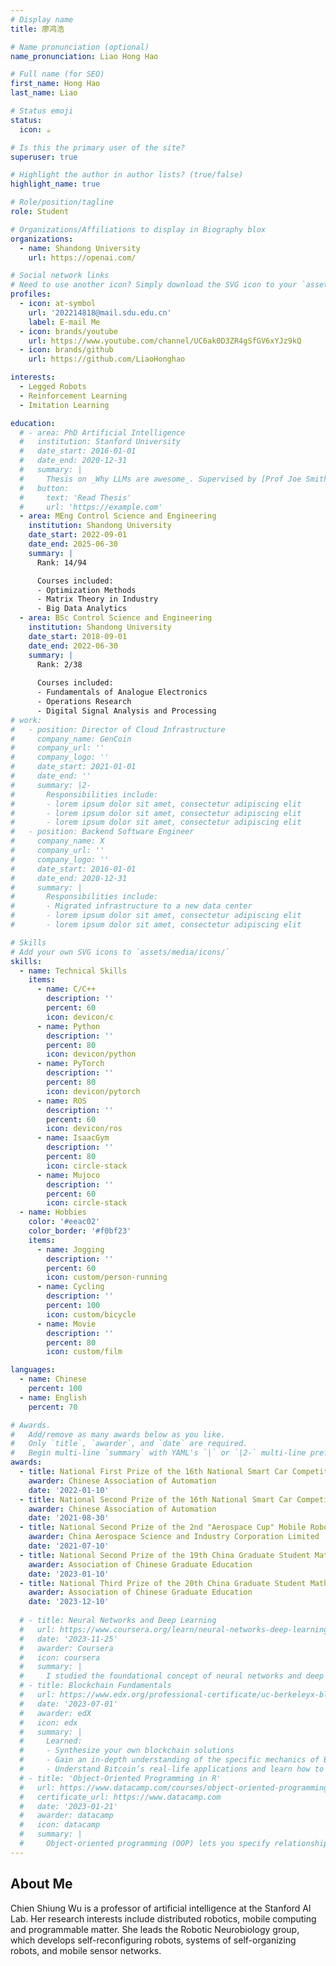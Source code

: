 ```yaml
---
# Display name
title: 廖鸿浩

# Name pronunciation (optional)
name_pronunciation: Liao Hong Hao

# Full name (for SEO)
first_name: Hong Hao
last_name: Liao

# Status emoji
status:
  icon: ☕️

# Is this the primary user of the site?
superuser: true

# Highlight the author in author lists? (true/false)
highlight_name: true

# Role/position/tagline
role: Student

# Organizations/Affiliations to display in Biography blox
organizations:
  - name: Shandong University
    url: https://openai.com/

# Social network links
# Need to use another icon? Simply download the SVG icon to your `assets/media/icons/` folder.
profiles:
  - icon: at-symbol
    url: '202214818@mail.sdu.edu.cn'
    label: E-mail Me
  - icon: brands/youtube
    url: https://www.youtube.com/channel/UC6ak0D3ZR4gSfGV6xYJz9kQ
  - icon: brands/github
    url: https://github.com/LiaoHonghao

interests:
  - Legged Robots
  - Reinforcement Learning
  - Imitation Learning

education:
  # - area: PhD Artificial Intelligence
  #   institution: Stanford University
  #   date_start: 2016-01-01
  #   date_end: 2020-12-31
  #   summary: |
  #     Thesis on _Why LLMs are awesome_. Supervised by [Prof Joe Smith](https://example.com). Presented papers at 5 IEEE conferences with the contributions being published in 2 Springer journals.
  #   button:
  #     text: 'Read Thesis'
  #     url: 'https://example.com'
  - area: MEng Control Science and Engineering
    institution: Shandong University
    date_start: 2022-09-01
    date_end: 2025-06-30
    summary: |
      Rank: 14/94

      Courses included:
      - Optimization Methods
      - Matrix Theory in Industry
      - Big Data Analytics
  - area: BSc Control Science and Engineering
    institution: Shandong University
    date_start: 2018-09-01
    date_end: 2022-06-30
    summary: |
      Rank: 2/38
      
      Courses included:
      - Fundamentals of Analogue Electronics
      - Operations Research
      - Digital Signal Analysis and Processing
# work:
#   - position: Director of Cloud Infrastructure
#     company_name: GenCoin
#     company_url: ''
#     company_logo: ''
#     date_start: 2021-01-01
#     date_end: ''
#     summary: |2-
#       Responsibilities include:
#       - lorem ipsum dolor sit amet, consectetur adipiscing elit
#       - lorem ipsum dolor sit amet, consectetur adipiscing elit
#       - lorem ipsum dolor sit amet, consectetur adipiscing elit
#   - position: Backend Software Engineer
#     company_name: X
#     company_url: ''
#     company_logo: ''
#     date_start: 2016-01-01
#     date_end: 2020-12-31
#     summary: |
#       Responsibilities include:
#       - Migrated infrastructure to a new data center
#       - lorem ipsum dolor sit amet, consectetur adipiscing elit
#       - lorem ipsum dolor sit amet, consectetur adipiscing elit

# Skills
# Add your own SVG icons to `assets/media/icons/`
skills:
  - name: Technical Skills
    items:
      - name: C/C++
        description: ''
        percent: 60
        icon: devicon/c
      - name: Python
        description: ''
        percent: 80
        icon: devicon/python
      - name: PyTorch
        description: ''
        percent: 80
        icon: devicon/pytorch
      - name: ROS
        description: ''
        percent: 60
        icon: devicon/ros
      - name: IsaacGym
        description: ''
        percent: 80
        icon: circle-stack
      - name: Mujoco
        description: ''
        percent: 60
        icon: circle-stack
  - name: Hobbies
    color: '#eeac02'
    color_border: '#f0bf23'
    items:
      - name: Jogging
        description: ''
        percent: 60
        icon: custom/person-running
      - name: Cycling
        description: ''
        percent: 100
        icon: custom/bicycle
      - name: Movie
        description: ''
        percent: 80
        icon: custom/film

languages:
  - name: Chinese
    percent: 100
  - name: English
    percent: 70

# Awards.
#   Add/remove as many awards below as you like.
#   Only `title`, `awarder`, and `date` are required.
#   Begin multi-line `summary` with YAML's `|` or `|2-` multi-line prefix and indent 2 spaces below.
awards:
  - title: National First Prize of the 16th National Smart Car Competition for College Students
    awarder: Chinese Association of Automation
    date: '2022-01-10'
  - title: National Second Prize of the 16th National Smart Car Competition for College Students
    awarder: Chinese Association of Automation
    date: '2021-08-30'
  - title: National Second Prize of the 2nd "Aerospace Cup" Mobile Robot AI Innovation and Technology Challenge
    awarder: China Aerospace Science and Industry Corporation Limited
    date: '2021-07-10'
  - title: National Second Prize of the 19th China Graduate Student Mathematical Modelling Competition
    awarder: Association of Chinese Graduate Education
    date: '2023-01-10'
  - title: National Third Prize of the 20th China Graduate Student Mathematical Modelling Competition
    awarder: Association of Chinese Graduate Education
    date: '2023-12-10'
  
  # - title: Neural Networks and Deep Learning
  #   url: https://www.coursera.org/learn/neural-networks-deep-learning
  #   date: '2023-11-25'
  #   awarder: Coursera
  #   icon: coursera
  #   summary: |
  #     I studied the foundational concept of neural networks and deep learning. By the end, I was familiar with the significant technological trends driving the rise of deep learning; build, train, and apply fully connected deep neural networks; implement efficient (vectorized) neural networks; identify key parameters in a neural network’s architecture; and apply deep learning to your own applications.
  # - title: Blockchain Fundamentals
  #   url: https://www.edx.org/professional-certificate/uc-berkeleyx-blockchain-fundamentals
  #   date: '2023-07-01'
  #   awarder: edX
  #   icon: edx
  #   summary: |
  #     Learned:
  #     - Synthesize your own blockchain solutions
  #     - Gain an in-depth understanding of the specific mechanics of Bitcoin
  #     - Understand Bitcoin’s real-life applications and learn how to attack and destroy Bitcoin, Ethereum, smart contracts and Dapps, and alternatives to Bitcoin’s Proof-of-Work consensus algorithm
  # - title: 'Object-Oriented Programming in R'
  #   url: https://www.datacamp.com/courses/object-oriented-programming-with-s3-and-r6-in-r
  #   certificate_url: https://www.datacamp.com
  #   date: '2023-01-21'
  #   awarder: datacamp
  #   icon: datacamp
  #   summary: |
  #     Object-oriented programming (OOP) lets you specify relationships between functions and the objects that they can act on, helping you manage complexity in your code. This is an intermediate level course, providing an introduction to OOP, using the S3 and R6 systems. S3 is a great day-to-day R programming tool that simplifies some of the functions that you write. R6 is especially useful for industry-specific analyses, working with web APIs, and building GUIs.
---
```


## About Me

Chien Shiung Wu is a professor of artificial intelligence at the Stanford AI Lab. Her research interests include distributed robotics, mobile computing and programmable matter. She leads the Robotic Neurobiology group, which develops self-reconfiguring robots, systems of self-organizing robots, and mobile sensor networks.
